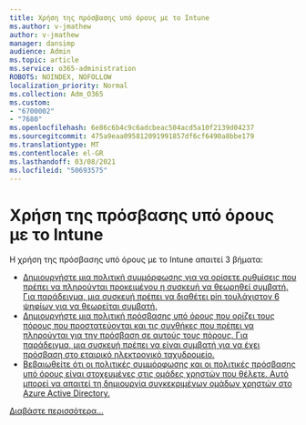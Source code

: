 ```yaml
---
title: Χρήση της πρόσβασης υπό όρους με το Intune
ms.author: v-jmathew
author: v-jmathew
manager: dansimp
audience: Admin
ms.topic: article
ms.service: o365-administration
ROBOTS: NOINDEX, NOFOLLOW
localization_priority: Normal
ms.collection: Adm_O365
ms.custom:
- "6700002"
- "7680"
ms.openlocfilehash: 6e86c6b4c9c6adcbeac504acd5a10f2139d04237
ms.sourcegitcommit: 475a9eaa095812091991857df6cf6490a8bbe179
ms.translationtype: MT
ms.contentlocale: el-GR
ms.lasthandoff: 03/08/2021
ms.locfileid: "50693575"
---
```

# <a name="using-conditional-access-with-intune"></a>Χρήση της πρόσβασης υπό όρους με το Intune

Η χρήση της πρόσβασης υπό όρους με το Intune απαιτεί 3 βήματα:

- [Δημιουργήστε μια πολιτική συμμόρφωσης για να ορίσετε ρυθμίσεις που πρέπει να πληρούνται προκειμένου η συσκευή να θεωρηθεί συμβατή. Για παράδειγμα, μια συσκευή πρέπει να διαθέτει pin τουλάχιστον 6 ψηφίων για να θεωρείται συμβατή.](https://docs.microsoft.com/mem/intune/protect/create-compliance-policy)
- [Δημιουργήστε μια πολιτική πρόσβασης υπό όρους που ορίζει τους πόρους που προστατεύονται και τις συνθήκες που πρέπει να πληρούνται για την πρόσβαση σε αυτούς τους πόρους. Για παράδειγμα, μια συσκευή πρέπει να είναι συμβατή για να έχει πρόσβαση στο εταιρικό ηλεκτρονικό ταχυδρομείο.](https://docs.microsoft.com/mem/intune/protect/tutorial-protect-email-on-unmanaged-devices#create-conditional-access-policies)
- [Βεβαιωθείτε ότι οι πολιτικές συμμόρφωσης και οι πολιτικές πρόσβασης υπό όρους είναι στοχευμένες στις ομάδες χρηστών που θέλετε. Αυτό μπορεί να απαιτεί τη δημιουργία συγκεκριμένων ομάδων χρηστών στο Azure Active Directory.](https://docs.microsoft.com/troubleshoot/mem/intune/troubleshoot-conditional-access)

[Διαβάστε περισσότερα...](https://docs.microsoft.com/mem/intune/protect/device-compliance-get-started)

